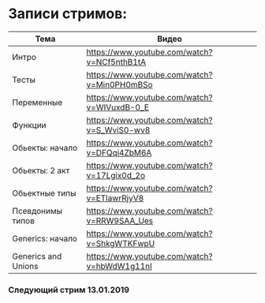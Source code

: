 # Записи стримов:

| Тема                | Видео                                       |
| ------------------- | ------------------------------------------- |
| Интро               | https://www.youtube.com/watch?v=NCf5nthB1tA |
| Тесты               | https://www.youtube.com/watch?v=Min0PH0mBSo |
| Переменные          | https://www.youtube.com/watch?v=WIVuxdB-0_E |
| Функции             | https://www.youtube.com/watch?v=S_WviS0-wv8 |
| Обьекты: начало     | https://www.youtube.com/watch?v=DFQqi4ZbM6A |
| Обьекты: 2 акт      | https://www.youtube.com/watch?v=17Lgix0d_2o |
| Обьектные типы      | https://www.youtube.com/watch?v=ETlawrRjyV8 |
| Псевдонимы типов    | https://www.youtube.com/watch?v=RRW9SAA_Ues |
| Generics: начало    | https://www.youtube.com/watch?v=ShkgWTKFwpU |
| Generics and Unions | https://www.youtube.com/watch?v=hbWdW1g11nI |

### Следующий стрим 13.01.2019
